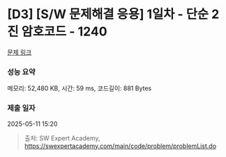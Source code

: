 # [D3] [S/W 문제해결 응용] 1일차 - 단순 2진 암호코드 - 1240 

[문제 링크](https://swexpertacademy.com/main/code/problem/problemDetail.do?contestProbId=AV15FZuqAL4CFAYD) 

### 성능 요약

메모리: 52,480 KB, 시간: 59 ms, 코드길이: 881 Bytes

### 제출 일자

2025-05-11 15:20



> 출처: SW Expert Academy, https://swexpertacademy.com/main/code/problem/problemList.do